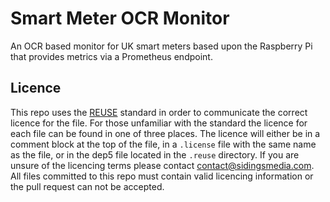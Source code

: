 <!-- 
SPDX-FileCopyrightText: 2022 Sidings Media <contact@sidingsmedia.com>
SPDX-License-Identifier: MIT
-->

# Smart Meter OCR Monitor

An OCR based monitor for UK smart meters based upon the Raspberry Pi that
provides metrics via a Prometheus endpoint.

## Licence
This repo uses the [REUSE](https://reuse.software) standard in order to
communicate the correct licence for the file. For those unfamiliar with
the standard the licence for each file can be found in one of three
places. The licence will either be in a comment block at the top of the
file, in a `.license` file with the same name as the file, or in the
dep5 file located in the `.reuse` directory. If you are unsure of the
licencing terms please contact
[contact@sidingsmedia.com](mailto:contact@sidingsmedia.com?subject=SMRC%20Licence).
All files committed to this repo must contain valid licencing
information or the pull request can not be accepted.
